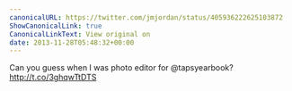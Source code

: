 ```yaml
---
canonicalURL: https://twitter.com/jmjordan/status/405936222625103872
ShowCanonicalLink: true
CanonicalLinkText: View original on
date: 2013-11-28T05:48:32+00:00
---
```

Can you guess when I was photo editor for @tapsyearbook? http://t.co/3ghqwTtDTS